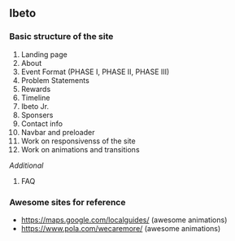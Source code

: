 ## Ibeto 


### Basic structure of the site

1. Landing page
2. About
3. Event Format (PHASE I, PHASE II, PHASE III)
4. Problem Statements
5. Rewards
6. Timeline
7. Ibeto Jr.
8. Sponsers
9. Contact info
10. Navbar and preloader
11. Work on responsivenss of the site
12. Work on animations and transitions

*Additional* 
1. FAQ


### Awesome sites for reference

- https://maps.google.com/localguides/ (awesome animations)
- https://www.pola.com/wecaremore/ (awesome animations)
